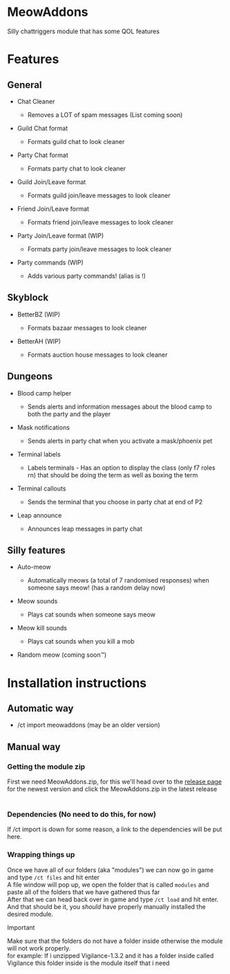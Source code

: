# MeowAddons
Silly chattriggers module that has some QOL features

# Features 

## General
 
- Chat Cleaner 
  - Removes a LOT of spam messages (List coming soon)

- Guild Chat format
  - Formats guild chat to look cleaner

- Party Chat format
  - Formats party chat to look cleaner

- Guild Join/Leave format
  - Formats guild join/leave messages to look cleaner

- Friend Join/Leave format
  - Formats friend join/leave messages to look cleaner

- Party Join/Leave format (WIP)
  - Formats party join/leave messages to look cleaner

- Party commands (WIP)
  - Adds various party commands! (alias is !)

## Skyblock

- BetterBZ (WIP)
  - Formats bazaar messages to look cleaner

- BetterAH (WIP)
  - Formats auction house messages to look cleaner

## Dungeons

- Blood camp helper
  - Sends alerts and information messages about the blood camp to both the party and the player

- Mask notifications
  - Sends alerts in party chat when you activate a mask/phoenix pet

- Terminal labels
  - Labels terminals - Has an option to display the class (only f7 roles rn) that should be doing the term as well as boxing the term

- Terminal callouts
  - Sends the terminal that you choose in party chat at end of P2

- Leap announce
  - Announces leap messages in party chat

## Silly features

- Auto-meow 
  - Automatically meows (a total of 7 randomised responses) when someone says meow! (has a random delay now)

- Meow sounds
  - Plays cat sounds when someone says meow

- Meow kill sounds
  - Plays cat sounds when you kill a mob

- Random meow (coming soon™)

# Installation instructions

## Automatic way

- /ct import meowaddons (may be an older version)

## Manual way

### Getting the module zip
First we need MeowAddons.zip, for this we'll head over to the [release page](https://github.com/kiwidotzip/MeowAddons/releases/) for the newest version and click the MeowAddons.zip in the latest release<br>
<br>

### Dependencies (No need to do this, for now)

If /ct import is down for some reason, a link to the dependencies will be put here.

### Wrapping things up
Once we have all of our folders (aka "modules") we can now go in game and type `/ct files` and hit enter<br>
A file window will pop up, we open the folder that is called `modules` and paste all of the folders that we have gathered thus far<br>
After that we can head back over in game and type `/ct load` and hit enter.<br>
And that should be it, you _should_ have properly manually installed the desired module.
> [!IMPORTANT]
> Make sure that the folders do not have a folder inside otherwise the module will not work properly.<br>
> for example: If i unzipped Vigilance-1.3.2 and it has a folder inside called Vigilance this folder inside is the module itself that i need


